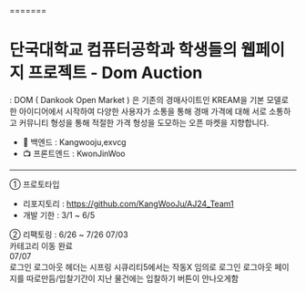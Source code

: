 =======
<h1>단국대학교 컴퓨터공학과 학생들의 웹페이지 프로젝트 - Dom Auction</h1>

: DOM ( Dankook Open Market ) 은 기존의 경매사이트인 KREAM을 기본 모델로 한 아이디어에서 시작하여
  다양한 사용자가 소통을 통해 경매 가격에 대해 서로 소통하고 커뮤니티 형성을 통해 적절한 가격 형성을 도모하는
  오픈 마켓을 지향합니다. 


- 📡 백엔드 : Kangwooju,exvcg 
- 📺 프론트엔드 : KwonJinWoo 
---

① 프로토타입 
- 리포지토리 : https://github.com/KangWooJu/AJ24_Team1
- 개발 기한 : 3/1 ~ 6/5 

② 리팩토링 : 6/26 ~ 7/26
07/03    
카테고리 이동 완료     
07/07    
로그인 로그아웃 헤더는 시프링 시큐리티5에서는 작동X 임의로 로그인 로그아웃 페이지를 따로만듬/입찰기간이 지난 물건에는 입찰하기 버튼이 안나오게함
